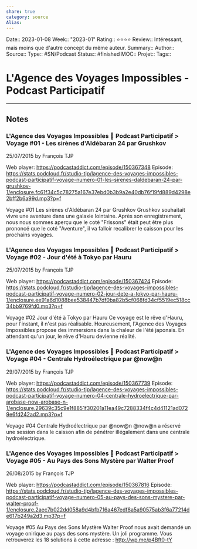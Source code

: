 ```yaml
---
share: true 
category: source
Alias:
---
```

Date:: 2023-01-08
Week:: "2023-01"
Rating:: ⭐⭐⭐⭐
Review:: Intéressant, mais moins que d'autre concept du même auteur.
Summary:: 
Author::
Source:: 
Type:: #SN/Podcast 
Status:: #finished 
MOC::
Projet:: 
Tags:: 

# L'Agence des Voyages Impossibles - Podcast Participatif


***

## Notes


### L'Agence des Voyages Impossibles 💫 Podcast Participatif > Voyage #01 - Les sirènes d'Aldébaran 24 par Grushkov

25/07/2015 by François TJP

Web player: https://podcastaddict.com/episode/150367348
Episode: https://stats.podcloud.fr/studio-tjp/lagence-des-voyages-impossibles-podcast-participatif-voyage-numero-01-les-sirenes-daldebaran-24-par-grushkov-1/enclosure.fc61f34c5c78275a167e37ebd0b3b9a2e40db76f19fd889d4298e2bff2b6a99d.mp3?p=f

Voyage #01 Les sirènes d'Aldébaran 24 par Grushkov Grushkov souhaitait vivre une aventure dans une galaxie lointaine. Après son enregistrement, nous nous sommes aperçu que le coté "Frissons" était peut être plus prononcé que le coté "Aventure", il va falloir recalibrer le caisson pour les prochains voyages.

### L'Agence des Voyages Impossibles 💫 Podcast Participatif > Voyage #02 - Jour d'été à Tokyo par Hauru

25/07/2015 by François TJP

Web player: https://podcastaddict.com/episode/150367424
Episode: https://stats.podcloud.fr/studio-tjp/lagence-des-voyages-impossibles-podcast-participatif-voyage-numero-02-jour-dete-a-tokyo-par-hauru-1/enclosure.ee91a6d1088bee538447b7df0ba82b5cf068fd34cf5519ec518cc34bb9769fd0.mp3?p=f

Voyage #02 Jour d'été à Tokyo par Hauru Ce voyage est le rêve d'Hauru, pour l'instant, il n'est pas réalisable. Heureusement, l'Agence des Voyages Impossibles propose des immersions dans la chaleur de l'été japonais. En attendant qu'un jour, le rêve d'Hauru devienne réalité.

### L'Agence des Voyages Impossibles 💫 Podcast Participatif > Voyage #04 - Centrale Hydroélectrique par @now@n

29/07/2015 by François TJP

Web player: https://podcastaddict.com/episode/150367739
Episode: https://stats.podcloud.fr/studio-tjp/lagence-des-voyages-impossibles-podcast-participatif-voyage-numero-04-centrale-hydroelectrique-par-arobase-now-arobase-n-1/enclosure.29639c35c9e1f8851f30201a11ea49c7288334f4c4d41121ad0729e6fd242ad2.mp3?p=f

Voyage #04 Centrale Hydroélectrique par @now@n @now@n a réservé une session dans le caisson afin de pénétrer illégalement dans une centrale hydroélectrique.

### L'Agence des Voyages Impossibles 💫 Podcast Participatif > Voyage #05 - Au Pays des Sons Mystère par Walter Proof

26/08/2015 by François TJP

Web player: https://podcastaddict.com/episode/150367816
Episode: https://stats.podcloud.fr/studio-tjp/lagence-des-voyages-impossibles-podcast-participatif-voyage-numero-05-au-pays-des-sons-mystere-par-walter-proof-1/enclosure.2aec7b022dd058a9d4bfb716a467edf8a5a90575ab3f6a77214de617b249a2d3.mp3?p=f

Voyage #05 Au Pays des Sons Mystère Walter Proof nous avait demandé un voyage onirique au pays des sons mystère. Un joli programme. Vous retrouverez les 18 solutions à cette adresse : http://wp.me/p4Bft0-tY

